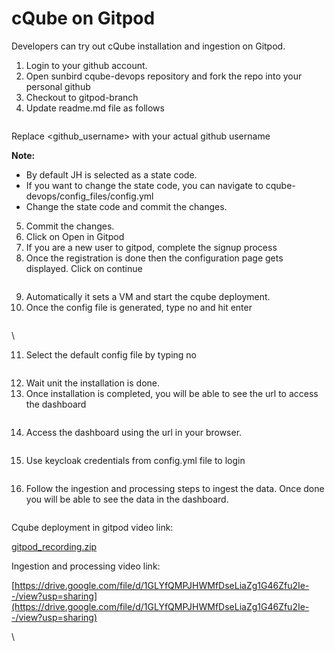 # cQube on Gitpod

Developers can try out cQube installation and ingestion on Gitpod.

1. Login to your github account.
2. Open sunbird cqube-devops repository and fork the repo into your personal github
3. Checkout to gitpod-branch
4. Update readme.md file as follows

<figure><img src="https://lh6.googleusercontent.com/munUgcsrqtru6ODPk_UZe1ttQ5_Y3rimzo4qSvzpwlO2VB5y5x7Hol3C3I3ZItFWtOb1_pzr3JbkJurlHStaX9r1vwBQGFdPIyMPBFOPobxhteslQnL7NNC6UQgVpEIRU4CZaTqHfTZwY9vppZvsrE8" alt=""><figcaption></figcaption></figure>

Replace \<github\_username> with your actual github username

**Note:**&#x20;

* By default JH is selected as a state code.
* If you want to change the state code, you can navigate to cqube-devops/config\_files/config.yml
* Change the state code and commit the changes.

5. Commit the changes.
6. Click on Open in Gitpod
7. If you are a new user to gitpod, complete the signup process&#x20;
8. Once the registration is done then the configuration page gets displayed. Click on continue

<figure><img src="https://lh6.googleusercontent.com/m7yBxE-tustLRBevJdX_Pi2L95UOn4eFvfxaQvsDaQBFF67Nc1xI_uuNHnSDeR-l9J2bhfxwZCMaboY6ZFMBNxZgcvOV4a4z1HghwxB1R87tYexKKsBVqMHWIrRy0HhWg6_BjIr_eMZ7IP7do9GHyCE" alt=""><figcaption></figcaption></figure>

9. Automatically it sets a VM and start the cqube deployment.
10. Once the config file is generated, type no and hit enter

<figure><img src="https://lh6.googleusercontent.com/UffbSAfbylpQVsUbbJSmcxWtMB61Vj3Fb-s7kAUc_1VOnfLgVR0XkUcAibNFwsyAt3qqVv0P-Ig6pN-7H99qhR87zTWT3RYWlOEL5qkJKkHFwotQonBolzvCOegKeOYNn_c4XWc834eo46FW6kyUuQQ" alt=""><figcaption></figcaption></figure>

\


11. Select the default config file by typing no

<figure><img src="https://lh3.googleusercontent.com/hUQyxNEXvjqxcw8uyIp7MMjs1iqA-0i0kXitxOJ6fVcBJ9L97dS3EDOvQ4pHRGL1DEDbuYk2SjPfsQ58sYZQ31bUkkklKUQlRDIlYAoe-Vq0RXGFXlA-Dt66dGnV6ZED4s-1zC0P_2aypLZF0lyQXj8" alt=""><figcaption></figcaption></figure>

12. Wait unit the installation is done.
13. Once installation is completed, you will be able to see the url to access the dashboard

<figure><img src="https://lh6.googleusercontent.com/uflMJ0hmljQ3SL7X9zRJABF3399VDOJnLBPg8iWqxlq-dKAzoCKLF_Ilk_ptphYYB1op8gghDGKo81Rr3h8Gyo-UrRxq2OzfNvf9S0VRkDSvx5ku9ZtNi6Q4cZ3sRzJHwDLNwMe8_CB0m1YJkLwz_kY" alt=""><figcaption></figcaption></figure>

14. Access the dashboard using the url in your browser.

<figure><img src="https://lh5.googleusercontent.com/7O5gmZ0ChR6m5qS3ZD23zhq6zppbfpWImTcBBveZtbqgDjt2OU_vUunsFnFGxs7J6Y0zwYN-Z3KMLGXfSLEkUJbckVfDMvdCyn24PAZCWqb9zVkjqOVMkmmJHhLNAyNVTb73KvvctD-5VDfYHO39XPU" alt=""><figcaption></figcaption></figure>

15. Use keycloak credentials from config.yml file to login

<figure><img src="https://lh6.googleusercontent.com/JKg0nh85iepiglGJF4De4ESK7STn5_PsmNGZQgvI7Z-VhRIXM7Bwk3vxPf_0ZS_WgkBqHHfEhMbWRivfunp-6NTznzJ94ZBcgofbdf23TmsqapdTEG4nNK5Zmv2Ae2kBh1aFVbv9pl-qlxIFXRzhC3U" alt=""><figcaption></figcaption></figure>

16. Follow the ingestion and processing steps to ingest the data. Once done you will be able to see the data in the dashboard.

<figure><img src="https://lh4.googleusercontent.com/0F75GP-aOCyolzj_584Nvymu6Dy6y8KfwOHN3S81p4n4vvFD5_RIbbM-24TUbq6iWpjkMwagj7ue48fWKfb2tWHVts1QiOrKbA6cgLSMEGRI3wt_kKkDiSqElWjEbTP9YZxRkhXP8uxXWTxsQ8gQmg8" alt=""><figcaption></figcaption></figure>

Cqube deployment in gitpod video link:&#x20;

[gitpod\_recording.zip](https://drive.google.com/file/d/1lc6whjXGbxuPDpDqnyJs-n4Ev6GkXmdk/view?usp=sharing)

Ingestion and processing video link:

[https://drive.google.com/file/d/1GLYfQMPJHWMfDseLiaZg1G46Zfu2Ie--/view?usp=sharing](https://drive.google.com/file/d/1GLYfQMPJHWMfDseLiaZg1G46Zfu2Ie--/view?usp=sharing)

\
